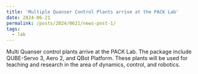 ```yaml
---
title: 'Multiple Quanser Control Plants arrive at the PACK Lab'
date: 2024-06-21
permalink: /posts/2024/0621/news-post-1/
tags:
  - lab
---
```


Multi Quanser control plants arrive at the PACK Lab. The package include QUBE-Servo 3, Aero 2, and QBot Platform. These plants will be used for teaching and research in the area of dynamics, control, and robotics.
